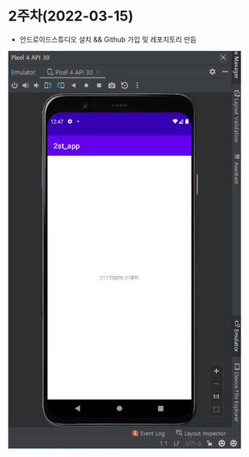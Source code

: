 # 2주차(2022-03-15)
- 안드로이드스튜디오 설치 && Github 가입 및 레포지토리 만듬

 <img width="" heigh="" src="./pic/2st.png"></img>
